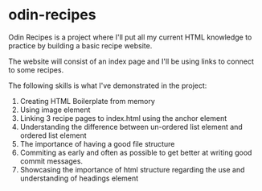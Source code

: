 # odin-recipes
Odin Recipes is a project where I'll put all my current HTML knowledge to practice by building a basic recipe website. 

The website will consist of an index page and I'll be using links to connect to some recipes. 

The following skills is what I've demonstrated in the project:

1. Creating HTML Boilerplate from memory
2. Using image element
3. Linking 3 recipe pages to index.html using the anchor element
4. Understanding the difference between un-ordered list element and ordered list element
5. The importance of having a good file structure
6. Commiting as early and often as possible to get better at writing good commit messages.
7. Showcasing the importance of html structure regarding the use and understanding of headings element